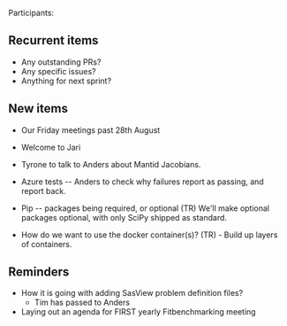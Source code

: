 Participants:

Recurrent items
----------------
* Any outstanding PRs?
* Any specific issues?
* Anything for next sprint?

New items
---------

* Our Friday meetings past 28th August

* Welcome to Jari
* Tyrone to talk to Anders about Mantid Jacobians.
* Azure tests -- Anders to check why failures report as passing, and report back.
* Pip -- packages being required, or optional (TR) We'll make optional packages optional, with only SciPy shipped as standard.
* How do we want to use the docker container(s)? (TR) - Build up layers of containers.


Reminders
---------
* How it is going with adding SasView problem definition files?
  - Tim has passed to Anders
* Laying out an agenda for FIRST yearly Fitbenchmarking meeting
